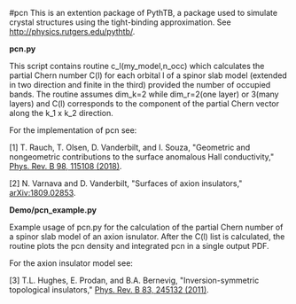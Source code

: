 #pcn
This is an extention package of PythTB, a package used to simulate crystal structures using the tight-binding approximation.  See http://physics.rutgers.edu/pythtb/.

**pcn.py**

This script contains routine c_l(my_model,n_occ) which calculates the partial Chern number C(l) for each orbital l of a spinor slab model (extended in two direction and finite in the third) provided the number of occupied bands.
The routine assumes dim_k=2 while dim_r=2(one layer) or 3(many layers) and C(l) corresponds to the component of the 
partial Chern vector along the k_1 x k_2 direction.

For the implementation of pcn see:

[1] T. Rauch, T. Olsen, D. Vanderbilt, and I. Souza, "Geometric and nongeometric contributions to the surface anomalous Hall conductivity," [Phys. Rev. B 98, 115108 (2018)](https://doi.org/10.1103/PhysRevB.98.115108).

[2] N. Varnava and D. Vanderbilt, "Surfaces of axion insulators," [arXiv:1809.02853](https://arxiv.org/abs/1809.02853).


**Demo/pcn_example.py**

Example usage of pcn.py for the calculation of the partial Chern number of a spinor slab model of an axion isnulator. After the C(l) list is calculated, the routine plots the pcn density and integrated pcn in a single output PDF.

For the axion insulator model see:

[3] T.L. Hughes, E. Prodan, and B.A. Bernevig, "Inversion-symmetric topological insulators," [Phys. Rev. B 83, 245132 (2011)](https://doi.org/10.1103/PhysRevB.83.245132).


